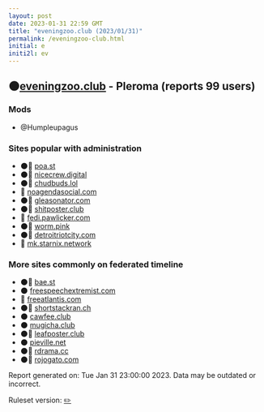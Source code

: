 ```yaml
---
layout: post
date: 2023-01-31 22:59 GMT
title: "eveningzoo.club (2023/01/31)"
permalink: /eveningzoo-club.html
initial: e
initi2l: ev
---
```


## 🌑[eveningzoo.club](https://eveningzoo.club) - Pleroma (reports 99 users)

### Mods
 * @Humpleupagus

### Sites popular with administration

* 🌑🧸 [poa.st](/poa-st.html)
* 🌑🧸 [nicecrew.digital](/nicecrew-digital.html)
* 🌑🧸 [chudbuds.lol](/chudbuds-lol.html)
* 💉 [noagendasocial.com](/noagendasocial-com.html)
* 🌑🧸 [gleasonator.com](/gleasonator-com.html)
* 🌑🧸 [shitposter.club](/shitposter-club.html)
* 🐘 [fedi.pawlicker.com](/fedi-pawlicker-com.html)
* 🌑🧸 [worm.pink](/worm-pink.html)
* 🌑🧸 [detroitriotcity.com](/detroitriotcity-com.html)
* 🐘 [mk.starnix.network](/mk-starnix-network.html)

### More sites commonly on federated timeline

* 🌑🧸 [bae.st](/bae-st.html)
* 🌑 [freespeechextremist.com](/freespeechextremist-com.html)
* 💉 [freeatlantis.com](/freeatlantis-com.html)
* 🌑🧸 [shortstackran.ch](/shortstackran-ch.html)
* 🌑 [cawfee.club](/cawfee-club.html)
* 🌑 [mugicha.club](/mugicha-club.html)
* 🌑🧸 [leafposter.club](/leafposter-club.html)
* 🌑 [pieville.net](/pieville-net.html)
* 🌑🧸 [rdrama.cc](/rdrama-cc.html)
* 🌑🧸 [rojogato.com](/rojogato-com.html)

Report generated on: Tue Jan 31 23:00:00 2023. Data may be outdated or incorrect.

Ruleset version: [✏️](/version-pencil)
